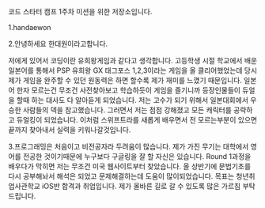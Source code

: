 코드 스타터 캠프 1주차 미션을 위한 저장소입니다.

1.handaewon

2.안녕하세요 한대원이라고합니다.

저에게 있어서 코딩이란 유희왕게임과 같다고 생각합니다.
고등학생 시절 학교에서 배운 일본어를 통해서 PSP 유희왕 GX 태그포스 1,2,3이라는 게임을 올 클리어했었는데 당시 제가 게임을 완주할 수 있던 원동력은 하면 할수록 제가 재미를 느꼈기 때문입니다. 일본어 한자 모르는건 무조건 사전찾아보고 학습하듯이 게임을 즐기니까 등장인물들이 듀얼을 할때 하는 대사도 다 알아듣게 되었습니다.
저는 고수가 되기 위해서 일본대회에서 우승한 사람들의 덱을 참고했습니다. 그러면서 저는 점점 강해졌고 모든 캐릭터를 공략하고 듀얼킹이 되었습니다.
이처럼 스위프트라를 새롭게 배우면서 전 모르는부분이 있으면 끝까지 찾아내서 실력을 키워나갈것입니다.

3.프로그래밍은 처음이고 비전공자라 두려움이 많습니다.
제가 가진 무기는 대학에서 영어를 전공한 것이기때문에
누구보다 구글링을 잘 할 자신은 있습니다.
Round 1과정을 배우다가 막히면 저는 무조건 미국 웹사이트부터 찾았습니다. 
올 상반기에 문법기초를 다시 공부해놔서 해석은 되었고 문제해결하는데 도움이 많이되었습니다.
목표는 청년취업사관학교 iOS반 합격과 취업입니다. 
제가 올바른 길로 갈 수 있도록 많은 가르침 부탁드립니다.
